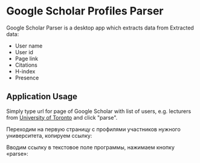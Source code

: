 # Google Scholar Profiles Parser

Google Scholar Parser is a desktop app which extracts data from []()
Extracted data:
* User name
* User id
* Page link
* Citations
* H-index
* Presence

## Application Usage

Simply type url for page of Google Scholar with list of users, e.g. lecturers from
[University of Toronto](https://scholar.google.com/citations?view_op=view_org&hl=en&org=8515235176732148308) and click "parse".


Переходим на первую страницу с профилями участников нужного университета, копируем ссылку:

Вводим ссылку в текстовое поле программы, нажимаем кнопку «parse»:
